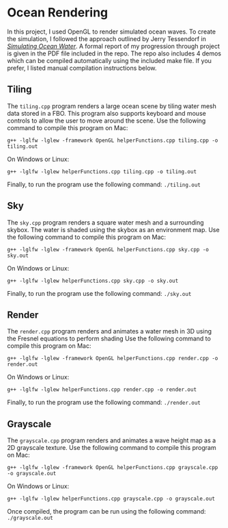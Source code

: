 # Ocean Rendering

In this project, I used OpenGL to render simulated ocean waves. To create the simulation, I followed the
approach outlined by Jerry Tessendorf in 
[_Simulating Ocean Water_](https://people.computing.clemson.edu/~jtessen/reports/papers_files/coursenotes2004.pdf).
A formal report of my progression through project is given in the PDF file included in the repo.
The repo also includes 4 demos which can be compiled automatically using the included make file.
If you prefer, I listed manual compilation instructions below. 

## Tiling
The ```tiling.cpp``` program renders a large ocean scene by tiling water mesh data stored in a FBO.
This program also supports keyboard and mouse controls to allow the user to move around the scene.
Use the following command to compile this program on Mac:
```
g++ -lglfw -lglew -framework OpenGL helperFunctions.cpp tiling.cpp -o tiling.out
```
On Windows or Linux:
```
g++ -lglfw -lglew helperFunctions.cpp tiling.cpp -o tiling.out
```
Finally, to run the program use the following command: ```./tiling.out```

## Sky
The ```sky.cpp``` program renders a square water mesh and a surrounding skybox. The water is shaded 
using the skybox as an environment map. Use the following command to compile this program on Mac:
```
g++ -lglfw -lglew -framework OpenGL helperFunctions.cpp sky.cpp -o sky.out
```
On Windows or Linux:
```
g++ -lglfw -lglew helperFunctions.cpp sky.cpp -o sky.out
```
Finally, to run the program use the following command: ```./sky.out```

## Render
The ```render.cpp``` program renders and animates a water mesh in 3D using the Fresnel equations to perform shading
Use the following command to compile this program on Mac:
```
g++ -lglfw -lglew -framework OpenGL helperFunctions.cpp render.cpp -o render.out
```
On Windows or Linux:
```
g++ -lglfw -lglew helperFunctions.cpp render.cpp -o render.out
```
Finally, to run the program use the following command: ```./render.out```

## Grayscale
The ```grayscale.cpp``` program renders and animates a wave height map as a 2D grayscale texture.
Use the following command to compile this program on Mac:
```
g++ -lglfw -lglew -framework OpenGL helperFunctions.cpp grayscale.cpp -o grayscale.out
```
On Windows or Linux:
```
g++ -lglfw -lglew helperFunctions.cpp grayscale.cpp -o grayscale.out
```
Once compiled, the program can be run using the following command: ```./grayscale.out```
